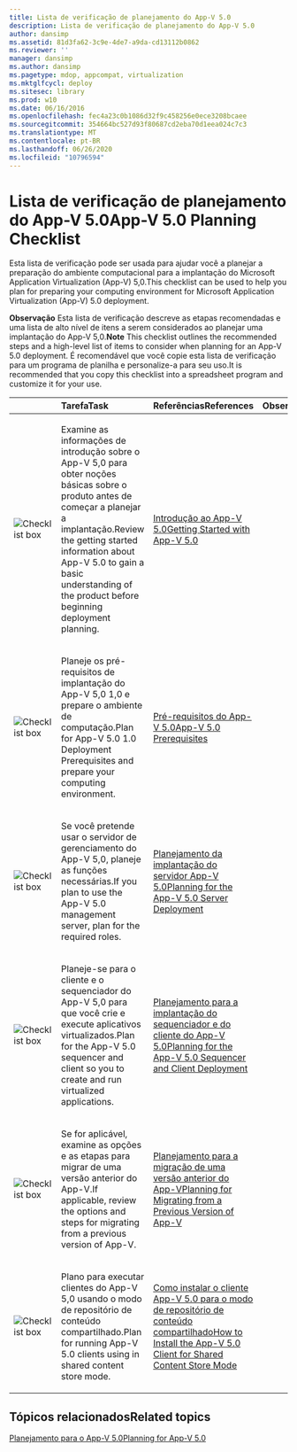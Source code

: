 ```yaml
---
title: Lista de verificação de planejamento do App-V 5.0
description: Lista de verificação de planejamento do App-V 5.0
author: dansimp
ms.assetid: 81d3fa62-3c9e-4de7-a9da-cd13112b0862
ms.reviewer: ''
manager: dansimp
ms.author: dansimp
ms.pagetype: mdop, appcompat, virtualization
ms.mktglfcycl: deploy
ms.sitesec: library
ms.prod: w10
ms.date: 06/16/2016
ms.openlocfilehash: fec4a23c0b1086d32f9c458256e0ece3208bcaee
ms.sourcegitcommit: 354664bc527d93f80687cd2eba70d1eea024c7c3
ms.translationtype: MT
ms.contentlocale: pt-BR
ms.lasthandoff: 06/26/2020
ms.locfileid: "10796594"
---
```

# <span data-ttu-id="def52-103">Lista de verificação de planejamento do App-V 5.0</span><span class="sxs-lookup"><span data-stu-id="def52-103">App-V 5.0 Planning Checklist</span></span>


<span data-ttu-id="def52-104">Esta lista de verificação pode ser usada para ajudar você a planejar a preparação do ambiente computacional para a implantação do Microsoft Application Virtualization (App-V) 5,0.</span><span class="sxs-lookup"><span data-stu-id="def52-104">This checklist can be used to help you plan for preparing your computing environment for Microsoft Application Virtualization (App-V) 5.0 deployment.</span></span>

<span data-ttu-id="def52-105">**Observação**  Esta lista de verificação descreve as etapas recomendadas e uma lista de alto nível de itens a serem considerados ao planejar uma implantação do App-V 5,0.</span><span class="sxs-lookup"><span data-stu-id="def52-105">**Note** This checklist outlines the recommended steps and a high-level list of items to consider when planning for an App-V 5.0 deployment.</span></span> <span data-ttu-id="def52-106">É recomendável que você copie esta lista de verificação para um programa de planilha e personalize-a para seu uso.</span><span class="sxs-lookup"><span data-stu-id="def52-106">It is recommended that you copy this checklist into a spreadsheet program and customize it for your use.</span></span>

 

<table>
<colgroup>
<col width="25%" />
<col width="25%" />
<col width="25%" />
<col width="25%" />
</colgroup>
<thead>
<tr class="header">
<th align="left"></th>
<th align="left"><span data-ttu-id="def52-107">Tarefa</span><span class="sxs-lookup"><span data-stu-id="def52-107">Task</span></span></th>
<th align="left"><span data-ttu-id="def52-108">Referências</span><span class="sxs-lookup"><span data-stu-id="def52-108">References</span></span></th>
<th align="left"><span data-ttu-id="def52-109">Observações</span><span class="sxs-lookup"><span data-stu-id="def52-109">Notes</span></span></th>
</tr>
</thead>
<tbody>
<tr class="odd">
<td align="left"><img src="images/checklistbox.gif" alt="Checklist box" /></td>
<td align="left"><p><span data-ttu-id="def52-110">Examine as informações de introdução sobre o App-V 5,0 para obter noções básicas sobre o produto antes de começar a planejar a implantação.</span><span class="sxs-lookup"><span data-stu-id="def52-110">Review the getting started information about App-V 5.0 to gain a basic understanding of the product before beginning deployment planning.</span></span></p></td>
<td align="left"><p><a href="getting-started-with-app-v-50--rtm.md" data-raw-source="[Getting Started with App-V 5.0](getting-started-with-app-v-50--rtm.md)"><span data-ttu-id="def52-111">Introdução ao App-V 5.0</span><span class="sxs-lookup"><span data-stu-id="def52-111">Getting Started with App-V 5.0</span></span></a></p></td>
<td align="left"><p></p></td>
</tr>
<tr class="even">
<td align="left"><img src="images/checklistbox.gif" alt="Checklist box" /></td>
<td align="left"><p><span data-ttu-id="def52-112">Planeje os pré-requisitos de implantação do App-V 5,0 1,0 e prepare o ambiente de computação.</span><span class="sxs-lookup"><span data-stu-id="def52-112">Plan for App-V 5.0 1.0 Deployment Prerequisites and prepare your computing environment.</span></span></p></td>
<td align="left"><p><a href="app-v-50-prerequisites.md" data-raw-source="[App-V 5.0 Prerequisites](app-v-50-prerequisites.md)"><span data-ttu-id="def52-113">Pré-requisitos do App-V 5.0</span><span class="sxs-lookup"><span data-stu-id="def52-113">App-V 5.0 Prerequisites</span></span></a></p></td>
<td align="left"><p></p></td>
</tr>
<tr class="odd">
<td align="left"><img src="images/checklistbox.gif" alt="Checklist box" /></td>
<td align="left"><p><span data-ttu-id="def52-114">Se você pretende usar o servidor de gerenciamento do App-V 5,0, planeje as funções necessárias.</span><span class="sxs-lookup"><span data-stu-id="def52-114">If you plan to use the App-V 5.0 management server, plan for the required roles.</span></span></p></td>
<td align="left"><p><a href="planning-for-the-app-v-50-server-deployment.md" data-raw-source="[Planning for the App-V 5.0 Server Deployment](planning-for-the-app-v-50-server-deployment.md)"><span data-ttu-id="def52-115">Planejamento da implantação do servidor App-V 5.0</span><span class="sxs-lookup"><span data-stu-id="def52-115">Planning for the App-V 5.0 Server Deployment</span></span></a></p></td>
<td align="left"><p></p></td>
</tr>
<tr class="even">
<td align="left"><img src="images/checklistbox.gif" alt="Checklist box" /></td>
<td align="left"><p><span data-ttu-id="def52-116">Planeje-se para o cliente e o sequenciador do App-V 5,0 para que você crie e execute aplicativos virtualizados.</span><span class="sxs-lookup"><span data-stu-id="def52-116">Plan for the App-V 5.0 sequencer and client so you to create and run virtualized applications.</span></span></p></td>
<td align="left"><p><a href="planning-for-the-app-v-50-sequencer-and-client-deployment.md" data-raw-source="[Planning for the App-V 5.0 Sequencer and Client Deployment](planning-for-the-app-v-50-sequencer-and-client-deployment.md)"><span data-ttu-id="def52-117">Planejamento para a implantação do sequenciador e do cliente do App-V 5.0</span><span class="sxs-lookup"><span data-stu-id="def52-117">Planning for the App-V 5.0 Sequencer and Client Deployment</span></span></a></p></td>
<td align="left"><p></p></td>
</tr>
<tr class="odd">
<td align="left"><img src="images/checklistbox.gif" alt="Checklist box" /></td>
<td align="left"><p><span data-ttu-id="def52-118">Se for aplicável, examine as opções e as etapas para migrar de uma versão anterior do App-V.</span><span class="sxs-lookup"><span data-stu-id="def52-118">If applicable, review the options and steps for migrating from a previous version of App-V.</span></span></p></td>
<td align="left"><p><a href="planning-for-migrating-from-a-previous-version-of-app-v.md" data-raw-source="[Planning for Migrating from a Previous Version of App-V](planning-for-migrating-from-a-previous-version-of-app-v.md)"><span data-ttu-id="def52-119">Planejamento para a migração de uma versão anterior do App-V</span><span class="sxs-lookup"><span data-stu-id="def52-119">Planning for Migrating from a Previous Version of App-V</span></span></a></p></td>
<td align="left"><p></p></td>
</tr>
<tr class="even">
<td align="left"><img src="images/checklistbox.gif" alt="Checklist box" /></td>
<td align="left"><p><span data-ttu-id="def52-120">Plano para executar clientes do App-V 5,0 usando o modo de repositório de conteúdo compartilhado.</span><span class="sxs-lookup"><span data-stu-id="def52-120">Plan for running App-V 5.0 clients using in shared content store mode.</span></span></p></td>
<td align="left"><p><a href="how-to-install-the-app-v-50-client-for-shared-content-store-mode.md" data-raw-source="[How to Install the App-V 5.0 Client for Shared Content Store Mode](how-to-install-the-app-v-50-client-for-shared-content-store-mode.md)"><span data-ttu-id="def52-121">Como instalar o cliente App-V 5.0 para o modo de repositório de conteúdo compartilhado</span><span class="sxs-lookup"><span data-stu-id="def52-121">How to Install the App-V 5.0 Client for Shared Content Store Mode</span></span></a></p></td>
<td align="left"><p></p></td>
</tr>
</tbody>
</table>

 






## <span data-ttu-id="def52-122">Tópicos relacionados</span><span class="sxs-lookup"><span data-stu-id="def52-122">Related topics</span></span>


[<span data-ttu-id="def52-123">Planejamento para o App-V 5.0</span><span class="sxs-lookup"><span data-stu-id="def52-123">Planning for App-V 5.0</span></span>](planning-for-app-v-50-rc.md)

 

 





